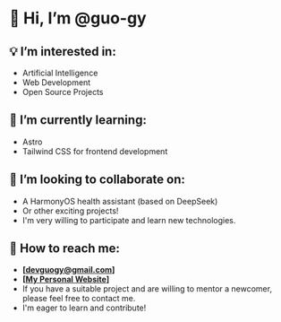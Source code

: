 # 👋 Hi, I’m @guo-gy

## 💡 I’m interested in:
  - Artificial Intelligence
  - Web Development
  - Open Source Projects

## 🌱 I’m currently learning:
  - Astro
  - Tailwind CSS for frontend development

## 💞️ I’m looking to collaborate on:
  - A HarmonyOS health assistant (based on DeepSeek)
  - Or other exciting projects!
  - I'm very willing to participate and learn new technologies.

## 📧 How to reach me:
  - **[devguogy@gmail.com]**
  - **[[My Personal Website](guo-gy.github.io/)]**
  - If you have a suitable project and are willing to mentor a newcomer,
    please feel free to contact me.
  - I'm eager to learn and contribute!
